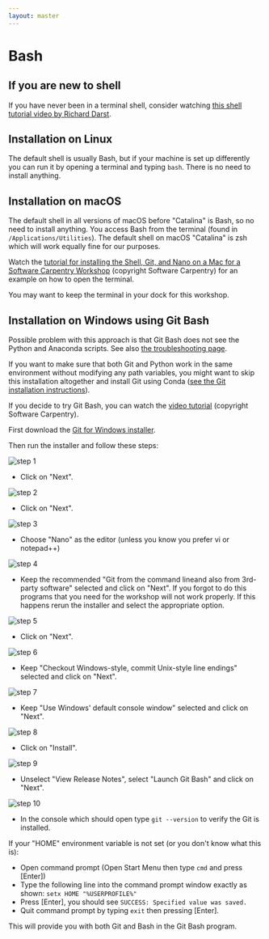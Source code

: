 ```yaml
---
layout: master
---
```


# Bash


## If you are new to shell

If you have never been in a terminal shell, consider watching
[this shell tutorial video by Richard Darst](https://drive.google.com/file/d/1QlDmCIHggX533cJLiRnEfBbvENWz50v9/view).


## Installation on Linux

The default shell is usually Bash, but if your machine is set up differently
you can run it by opening a terminal and typing `bash`. There is no need to
install anything.


## Installation on macOS

The default shell in all versions of macOS before "Catalina" is Bash, so no need to install
anything. You access Bash from the terminal (found in
`/Applications/Utilities`). The default shell on macOS "Catalina" is zsh which will work
equally fine for our purposes.

Watch the [tutorial for installing the Shell, Git, and Nano on a Mac for a Software Carpentry Workshop](https://www.youtube.com/watch?v=9LQhwETCdwY)
(copyright Software Carpentry) for an example on how to open the terminal.

You may want to keep the terminal in your dock for this workshop.


## Installation on Windows using Git Bash

Possible problem with this approach is that Git Bash does not see
the Python and Anaconda scripts. See also [the troubleshooting page](/installation/troubleshooting/).

If you want to make sure that both Git and Python work in the same environment without modifying any
path variables, you might want to skip this installation altogether and install
Git using Conda ([see the Git installation instructions](/installation/git/#installation-on-windows)).

If you decide to try Git Bash, you can
watch the [video tutorial](https://www.youtube.com/watch?v=339AEqk9c-8)
(copyright Software Carpentry).

First download the [Git for Windows installer](https://git-for-windows.github.io).

Then run the installer and follow these steps:

![step 1](/installation/assets/img/git_install_step1.png)
- Click on "Next".

![step 2](/installation/assets/img/git_install_step2.png)
- Click on "Next".

![step 3](/installation/assets/img/git_install_step3.png)
- Choose "Nano" as the editor (unless you know you prefer vi or notepad++)

![step 4](/installation/assets/img/git_install_step4.png)
- Keep the recommended "Git from the command lineand also from 3rd-party software"
  selected and click on "Next". If you forgot to do this programs that you need 
  for the workshop will not work properly. If this happens rerun the installer 
  and select the appropriate option.
  
![step 5](/installation/assets/img/git_install_step5.png)
- Click on "Next".

![step 6](/installation/assets/img/git_install_step6.png)
- Keep "Checkout Windows-style, commit Unix-style line endings" selected and click on "Next".

![step 7](/installation/assets/img/git_install_step7.png)
- Keep "Use Windows' default console window" selected and click on "Next".

![step 8](/installation/assets/img/git_install_step8.png)
- Click on "Install".

![step 9](/installation/assets/img/git_install_step9.png)
- Unselect "View Release Notes", select "Launch Git Bash"  and click on "Next".

![step 10](/installation/assets/img/git_install_step10.png)
- In the console which should open type `git --version` to verify the Git is installed.

If your "HOME" environment variable is not set (or you don't know what this is):
- Open command prompt (Open Start Menu then type `cmd` and press [Enter])
- Type the following line into the command prompt window exactly as shown: `setx HOME "%USERPROFILE%"`
- Press [Enter], you should see `SUCCESS: Specified value was saved.`
- Quit command prompt by typing `exit` then pressing [Enter].

This will provide you with both Git and Bash in the Git Bash program.
